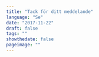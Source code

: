 ```yaml
---
title: "Tack för ditt meddelande"
language: "Se"
date: "2017-11-22"
draft: false
tags: ""
showthedate: false
pageimage: ""
---
```

